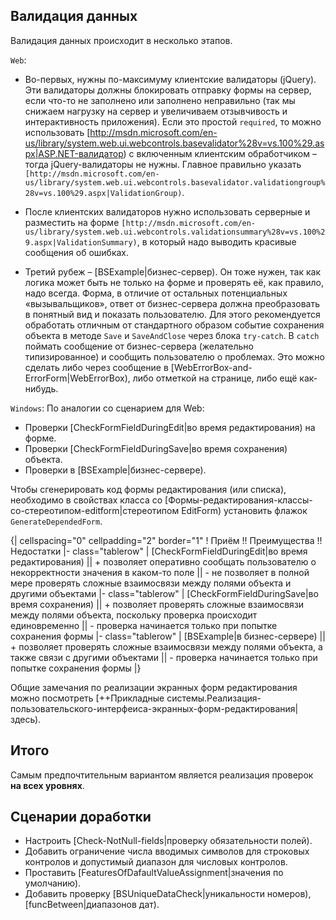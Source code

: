 ﻿




## Валидация данных

Валидация данных происходит в несколько этапов.

`Web`:
* Во-первых, нужны по-максимуму клиентские валидаторы (jQuery). Эти валидаторы должны блокировать отправку формы на сервер, если что-то не заполнено или заполнено неправильно (так мы снижаем нагрузку на сервер и увеличиваем отзывчивость и интерактивность приложения). Если это простой `required`, то можно использовать [http://msdn.microsoft.com/en-us/library/system.web.ui.webcontrols.basevalidator%28v=vs.100%29.aspx|ASP.NET-валидатор) с включенным клиентским обработчиком – тогда jQuery-валидаторы не нужны. Главное правильно указать `[http://msdn.microsoft.com/en-us/library/system.web.ui.webcontrols.basevalidator.validationgroup%28v=vs.100%29.aspx|ValidationGroup)`. 


* После клиентских валидаторов нужно использовать серверные и разместить на форме `[http://msdn.microsoft.com/en-us/library/system.web.ui.webcontrols.validationsummary%28v=vs.100%29.aspx|ValidationSummary)`, в который надо выводить красивые сообщения об ошибках. 


* Третий рубеж – [BSExample|бизнес-сервер). Он тоже нужен, так как логика может быть не только на форме и проверять её, как правило, надо всегда. Форма, в отличие от остальных потенциальных «вызывальщиков», ответ от бизнес-сервера должна преобразовать в понятный вид и показать пользователю. Для этого рекомендуется обработать отличным от стандартного образом событие сохранения объекта в методе `Save` и `SaveAndClose` через блока `try-catch`. В `catch` поймать сообщение от бизнес-сервера (желательно типизированное) и сообщить пользователю о проблемах. Это можно сделать либо через сообщение в [WebErrorBox-and-ErrorForm|WebErrorBox), либо отметкой на странице, либо ещё как-нибудь.

`Windows`:
По аналогии со сценарием для Web:
* Проверки [CheckFormFieldDuringEdit|во время редактирования) на форме.
* Проверки [CheckFormFieldDuringSave|во время сохранения) объекта.
* Проверки в [BSExample|бизнес-сервере).

<msg type=note head=Примечание>Чтобы сгенерировать код формы редактирования (или списка), необходимо в свойствах класса со [Формы-редактирования-классы-со-стереотипом-editform|стереотипом EditForm) установить флажок `GenerateDependedForm`.</msg>

{| cellspacing="0" cellpadding="2" border="1"
! Приём !! Преимущества !! Недостатки
|- class="tablerow"
| [CheckFormFieldDuringEdit|во время редактирования) || + позволяет оперативно сообщать пользователю о некорректности значения в каком-то поле || - не позволяет в полной мере проверять сложные взаимосвязи между полями объекта и другими объектами
|- class="tablerow"
| [CheckFormFieldDuringSave|во время сохранения) || + позволяет проверять сложные взаимосвязи между полями объекта, поскольку проверка происходит единовременно || - проверка начинается только при попытке сохранения формы
|- class="tablerow"
| [BSExample|в бизнес-сервере) || + позволяет проверять сложные взаимосвязи между полями объекта, а также связи с другими объектами ||  - проверка начинается только при попытке сохранения формы
|}

Общие замечания по реализации экранных форм редактирования можно посмотреть [++Прикладные системы.Реализация-пользовательского-интерфеиса-экранных-форм-редактирования|здесь).



## Итого

Самым предпочтительным вариантом является реализация проверок __на всех уровнях__.

## Сценарии доработки

* Настроить [Check-NotNull-fields|проверку обязательности полей).
* Добавить ограничение числа вводимых символов для строковых контролов и допустимый диапазон для числовых контролов.
* Проставить [FeaturesOfDafaultValueAssignment|значения по умолчанию).
* Добавить проверку [BSUniqueDataCheck|уникальности номеров), [funcBetween|диапазонов дат).









